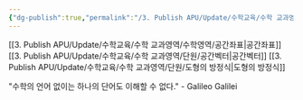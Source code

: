 ```yaml
---
{"dg-publish":true,"permalink":"/3. Publish APU/Update/수학교육/수학 교과영역/수학영역/공간좌표/","noteIcon":"","created":"","updated":""}
---
```


[[3. Publish APU/Update/수학교육/수학 교과영역/수학영역/공간좌표\|공간좌표]] 
[[3. Publish APU/Update/수학교육/수학 교과영역/단원/공간벡터\|공간벡터]] 
[[3. Publish APU/Update/수학교육/수학 교과영역/단원/도형의 방정식\|도형의 방정식]]

 
"수학의 언어 없이는 하나의 단어도 이해할 수 없다." - Galileo Galilei